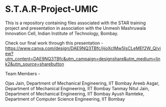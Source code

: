 # S.T.A.R-Project-UMIC
This is a repository containing files associated with the STAR training project and presentation in association with the Unmesh Mashruwala Innovation Cell, Indian Institute of Technology, Bombay.


Check our final work through this presentation -
https://www.canva.com/design/DAE9NQ3TBfc/jijoXcIMw5IsCLeMEf2W_Q/view?utm_content=DAE9NQ3TBfc&utm_campaign=designshare&utm_medium=link2&utm_source=sharebutton


Team Members -

Ojas Jain, Department of Mechanical Engineering, IIT Bombay
Areeb Asgar, Department of Mechanical Engineering, IIT Bombay
Tanmay Nitul Jain, Department of Mechanical Engineering, IIT Bombay
Ayush Ramteke, Department of Computer Science Engineering, IIT Bombay
